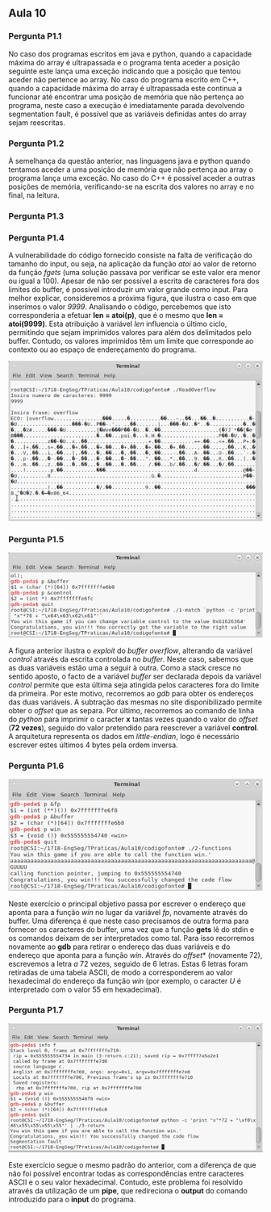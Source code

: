 ## Aula 10

### Pergunta P1.1
No caso dos programas escritos em java e python, quando a capacidade máxima do array é ultrapassada e o programa tenta aceder a posição seguinte este lança uma exceção indicando que a posição que tentou aceder não pertence ao array. No caso do programa escrito em C++, quando a capacidade máxima do array é ultrapassada este continua a funcionar até encontrar uma posição de memória que não pertença ao programa, neste caso a execução é imediatamente parada devolvendo segmentation fault, é possível que as variáveis definidas antes do array sejam reescritas.

### Pergunta P1.2
À semelhança da questão anterior, nas linguagens java e python quando tentamos aceder a uma posição de memória que não pertença ao array o programa lança uma exceção. No caso do C++ é possível aceder a outras posições de memória, verificando-se na escrita dos valores no array e no final, na leitura.

### Pergunta P1.3

### Pergunta P1.4

A vulnerabilidade do código fornecido consiste na falta de verificação do tamanho do input, ou seja, na aplicação da função *atoi* ao valor de retorno da função *fgets* (uma solução passava por verificar se este valor era menor ou igual a 100). Apesar de não ser possível a escrita de caracteres fora dos limites do buffer, é possível introduzir um valor grande como input. Para melhor explicar, consideremos a próxima figura, que ilustra o caso em que inserimos o valor *9999*. Analisando o código, percebemos que isto corresponderia a efetuar **len = atoi(p)**, que é o mesmo que **len = atoi(9999)**. Esta atribuição à variável *len* influencia o último ciclo, permitindo que sejam imprimidos valores para além dos delimitados pelo buffer. Contudo, os valores imprimidos têm um limite que corresponde ao contexto ou ao espaço de endereçamento do programa.

![Figura 1](https://github.com/uminho-miei-engseg/1718-G6/blob/master/aula10/images/1-4.png)


### Pergunta P1.5

![Figura 2](https://github.com/uminho-miei-engseg/1718-G6/blob/master/aula10/images/1-5.png)

A figura anterior ilustra o *exploit* do *buffer overflow*, alterando da variável *control* através da escrita controlada no *buffer*. Neste caso, sabemos que as duas variáveis estão uma a seguir à outra. Como a stack cresce no sentido aposto, o facto de a variável *buffer* ser declarada depois da variável *control* permite que esta última seja atingida pelos caracteres fora do limite da primeira. Por este motivo, recorremos ao *gdb* para obter os endereços das duas variáveis. A subtração das mesmas no site disponibilizado permite obter o *offset* que as separa. Por último, recorremos ao comando de linha do *python* para imprimir o caracter **x** tantas vezes quando o valor do *offset* (**72 vezes**), seguido do valor pretendido para reescrever a variável **control**. A arquitetura representa os dados em *little-endian*, logo é necessário escrever estes últimos 4 bytes pela ordem inversa.


### Pergunta P1.6

![Figura 3](https://github.com/uminho-miei-engseg/1718-G6/blob/master/aula10/images/1-6.png)

Neste exercício o principal objetivo passa por escrever o endereço que aponta para a função *win* no lugar da variável *fp*, novamente através do buffer. Uma diferença é que neste caso precisamos de outra forma para fornecer os caracteres do buffer, uma vez que a função **gets** lê do stdin e os comandos deixam de ser interpretados como tal. Para isso recorremos novamente ao **gdb** para retirar o endereço das duas variáveis e do endereço que aponta para a função *win*. Através do *offset** (novamente 72), escrevemos a letra *a* 72 vezes, seguido de 6 letras. Estas 6 letras foram retiradas de uma tabela ASCII, de modo a corresponderem ao valor hexadecimal do endereço da função *win* (por exemplo, o caracter *U* é interpretado com o valor 55 em hexadecimal).

### Pergunta P1.7

![Figura 4](https://github.com/uminho-miei-engseg/1718-G6/blob/master/aula10/images/1-7.png)

Este exercício segue o mesmo padrão do anterior, com a diferença de que não foi possível encontrar todas as correspondências entre caracteres ASCII e o seu valor hexadecimal. Contudo, este problema foi resolvido através da utilização de um **pipe**, que redireciona o **output** do comando introduzido para o **input** do programa. 
